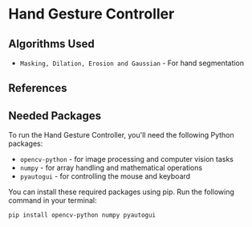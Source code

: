 # Hand Gesture Controller

## Algorithms Used
- `Masking, Dilation, Erosion and Gaussian` - For hand segmentation

## References

## Needed Packages

To run the Hand Gesture Controller, you'll need the following Python packages:

- `opencv-python` - for image processing and computer vision tasks
- `numpy` - for array handling and mathematical operations
- `pyautogui` - for controlling the mouse and keyboard

You can install these required packages using pip. Run the following command in your terminal:

```bash
pip install opencv-python numpy pyautogui